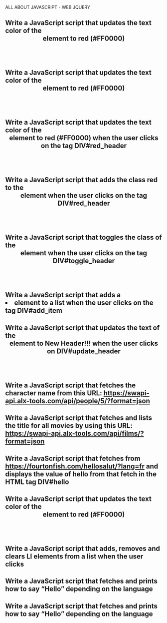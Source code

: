 ALL ABOUT JAVASCRIPT - WEB JQUERY

## Write a JavaScript script that updates the text color of the <header> element to red (#FF0000)

## Write a JavaScript script that updates the text color of the <header> element to red (#FF0000)

## Write a JavaScript script that updates the text color of the <header> element to red (#FF0000) when the user clicks on the tag DIV#red_header

## Write a JavaScript script that adds the class red to the <header> element when the user clicks on the tag DIV#red_header

## Write a JavaScript script that toggles the class of the <header> element when the user clicks on the tag DIV#toggle_header

## Write a JavaScript script that adds a <li> element to a list when the user clicks on the tag DIV#add_item

## Write a JavaScript script that updates the text of the <header> element to New Header!!! when the user clicks on DIV#update_header

## Write a JavaScript script that fetches the character name from this URL: https://swapi-api.alx-tools.com/api/people/5/?format=json

## Write a JavaScript script that fetches and lists the title for all movies by using this URL: https://swapi-api.alx-tools.com/api/films/?format=json

## Write a JavaScript script that fetches from https://fourtonfish.com/hellosalut/?lang=fr and displays the value of hello from that fetch in the HTML tag DIV#hello

## Write a JavaScript script that updates the text color of the <header> element to red (#FF0000)

## Write a JavaScript script that adds, removes and clears LI elements from a list when the user clicks

## Write a JavaScript script that fetches and prints how to say “Hello” depending on the language

## Write a JavaScript script that fetches and prints how to say “Hello” depending on the language
